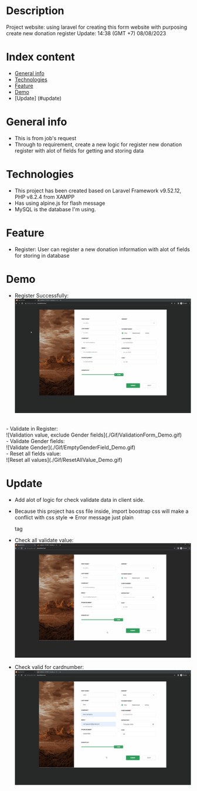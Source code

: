 # Description
Project website: using laravel for creating this form website with purposing create new donation register
Update: 14:38 (GMT +7) 08/08/2023

# Index content
* [General info](#general-info)
* [Technologies](#technologies)
* [Feature](#feature)
* [Demo](#demo)
* [Update] (#update)

# General info
- This is from job's request
- Through to requirement, create a new logic for register new donation register with alot of fields for getting and storing data

# Technologies
- This project has been created based on Laravel Framework v9.52.12, PHP v8.2.4 from XAMPP
- Has using alpine.js for flash message
- MySQL is the database I'm using.

# Feature
- Register: User can register a new donation information with alot of fields for storing in database

# Demo
- Register Successfully: <br />
![register success](./Gif/InsertSuccessfully_Demo.gif) 
<br />
- Validate in Register: <br />
![Validation value, exclude Gender fields](./Gif/ValidationForm_Demo.gif)
<br />
- Validate Gender fields: <br />
![Validate Gender](./Gif/EmptyGenderField_Demo.gif)
<br />
- Reset all fields value: <br />
![Reset all values](./Gif/ResetAllValue_Demo.gif)

# Update
- Add alot of logic for check validate data in client side.
- Because this project has css file inside, import boostrap css will make a conflict with css style => Error message just plain <p> tag
- Check all validate value: <br />
![Check all value](./Gif/Validate_All.gif)

- Check valid for cardnumber: <br />
![Check valid for Card number](./Gif/VisaMasterAmex.gif)
